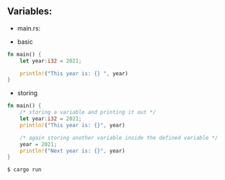 ## Variables:

- main.rs:

- basic 
```rust
fn main() {
    let year:i32 = 2021;

    println!("This year is: {} ", year)
}
```

- storing
```rust
fn main() {
    /* storing a variable and printing it out */
    let year:i32 = 2021;
    println!("This year is: {}", year)

    /* again storing another variable inside the defined variable */
    year = 2021;
    println!("Next year is: {}", year)
}
```

```
$ cargo run
```